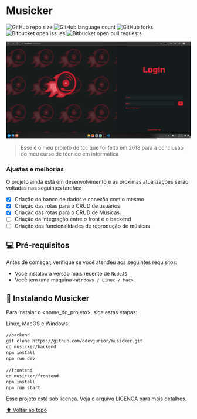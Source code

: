 # Musicker

<!---Esses são exemplos. Veja https://shields.io para outras pessoas ou para personalizar este conjunto de escudos. Você pode querer incluir dependências, status do projeto e informações de licença aqui--->

![GitHub repo size](https://img.shields.io/github/repo-size/iuricode/README-template?style=for-the-badge)
![GitHub language count](https://img.shields.io/github/languages/count/iuricode/README-template?style=for-the-badge)
![GitHub forks](https://img.shields.io/github/forks/iuricode/README-template?style=for-the-badge)
![Bitbucket open issues](https://img.shields.io/bitbucket/issues/iuricode/README-template?style=for-the-badge)
![Bitbucket open pull requests](https://img.shields.io/bitbucket/pr-raw/iuricode/README-template?style=for-the-badge)

<img src="initial-page.png.png" alt="página de login da aplicação">

> Esse é o meu projeto de tcc que foi feito em 2018 para a conclusão do meu curso de técnico em informática

### Ajustes e melhorias

O projeto ainda está em desenvolvimento e as próximas atualizações serão voltadas nas seguintes tarefas:

- [x] Criação do banco de dados e conexão com o mesmo 
- [x] Criação das rotas para o CRUD de usuários
- [x] Criação das rotas para o CRUD de Músicas
- [ ] Criação da integração entre o front e o backend
- [ ] Criação das funcionalidades de reprodução de músicas

## 💻 Pré-requisitos

Antes de começar, verifique se você atendeu aos seguintes requisitos:

* Você instalou a versão mais recente de `NodeJS`
* Você tem uma máquina `<Windows / Linux / Mac>`.

## 🚀 Instalando Musicker

Para instalar o <nome_do_projeto>, siga estas etapas:

Linux, MacOS e Windows:
```
//backend
git clone https://github.com/odevjunior/musicker.git
cd musicker/backend
npm install
npm run dev

//frontend
cd musicker/frontend
npm install
npm run start
```

Esse projeto está sob licença. Veja o arquivo [LICENÇA](LICENSE.md) para mais detalhes.

[⬆ Voltar ao topo](#nome-do-projeto)<br>
